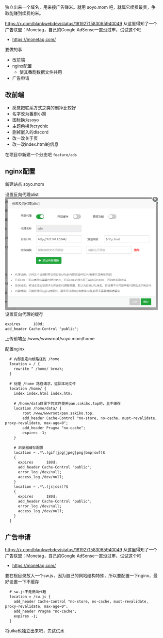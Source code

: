 独立出来一个域名，用来接广告赚米。就用 soyo.mom 吧，就属它续费最贵，争取能赚到续费的米。

https://x.com/blankwebdev/status/1819271583065940049 从这里得知了一个广告联盟：Monetag，自己的Google AdSense一直没过审，试试这个吧
- https://monetag.com/

要做的事
- 改前端
- nginx配置
	- 使其番剧数据文件共用
- 广告申请

## 改前端
- 感觉把联系方式之类的删掉比较好
- 名字改为番剧小窝
- 图标换为soyo
- 主题色换为crychic
- 删掉嵌入的discord
- 改一改关于页
- 改一改index.html的信息

在项目中新建一个分支吧 `feature/ads`

## nginx配置
新建站点 soyo.mom

设置反向代理alist
![](assets/Pasted%20image%2020240803183422.png)
设置反向代理的缓存
```
expires      180d;
add_header Cache-Control "public";
```

上传前端至 /www/wwwroot/soyo.mom/home

配置nginx
```nginx
  # 内部重定向根路径到 /home
  location = / {
    rewrite ^ /home/ break;
  }
  
  # 处理 /home 路径请求，返回本地文件 
  location /home/ { 
  	index index.html index.htm; 
  	
  	# /home/data目录下的文件使用pan.sakiko.top的，且不缓存
  	location /home/data/ {
	  	root /www/wwwroot/pan.sakiko.top;
  		add_header Cache-Control "no-store, no-cache, must-revalidate, proxy-revalidate, max-age=0";
  		add_header Pragma "no-cache";
  		expires -1;
  	}
  	
  	# 浏览器缓存配置
  	location ~ .*\.(gif|jpg|jpeg|png|bmp|swf)$
    {
      expires      180d;
      add_header Cache-Control "public";
      error_log /dev/null;
      access_log /dev/null;
    }
    location ~ .*\.(js|css)?$
    {
      expires      180d;
      add_header Cache-Control "public";
      error_log /dev/null;
      access_log /dev/null;
    }
  }
```


## 广告申请
https://x.com/blankwebdev/status/1819271583065940049 从这里得知了一个广告联盟：Monetag，自己的Google AdSense一直没过审，试试这个吧
- https://monetag.com/

要在根目录放入一个sw.js，因为自己的网站结构特殊，所以要配置一下nginx，最好设置一下不缓存
```nginx
  # sw.js不走反向代理
  location = /sw.js {
    add_header Cache-Control "no-store, no-cache, must-revalidate, proxy-revalidate, max-age=0";
  	add_header Pragma "no-cache";
  	expires -1;
  }
```

将uika也独立出来吧，先试试水




